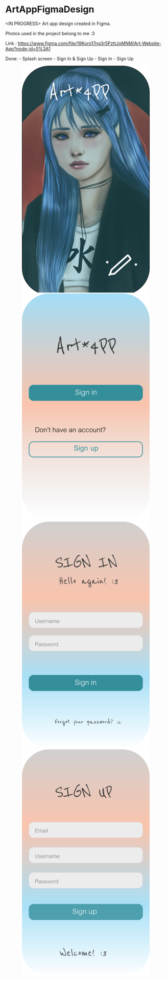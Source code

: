 # ArtAppFigmaDesign
&lt;IN PROGRESS> Art app design created in Figma.

Photos used in the project belong to me :3

Link : https://www.figma.com/file/19Koro17nq3r5PzttJoMNM/Art-Website-App?node-id=0%3A1

Done: 
	- Splash screen
	- Sign In & Sign Up
	- Sign In 
	- Sign Up
	
	
<p align="center">
  <img src="https://raw.githubusercontent.com/YunaAnn/ArtAppFigmaDesign/master/SplashScreen.png" width="400" title="hover text">
  <img src="https://raw.githubusercontent.com/YunaAnn/ArtAppFigmaDesign/master/SignIn&SignUp.png" width="400" title="hover text">
  <img src="https://raw.githubusercontent.com/YunaAnn/ArtAppFigmaDesign/master/SignIn.png" width="400" title="hover text">
  <img src="https://raw.githubusercontent.com/YunaAnn/ArtAppFigmaDesign/master/SignUp.png" width="400" title="hover text">
  